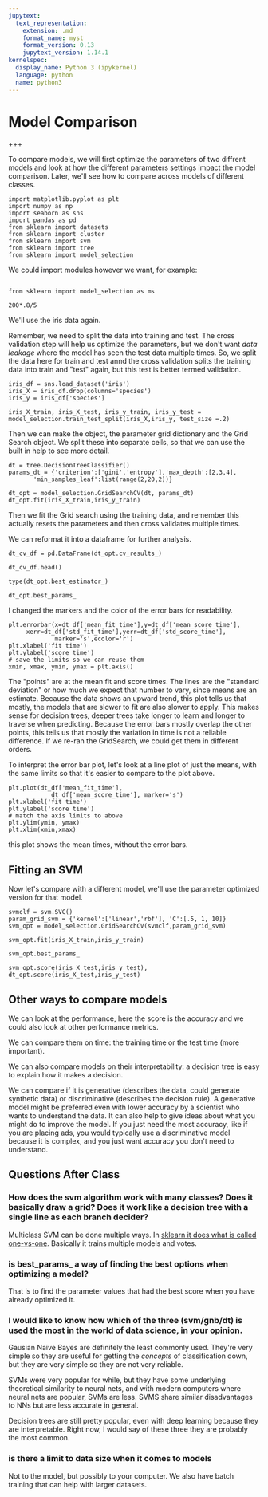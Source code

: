 ```yaml
---
jupytext:
  text_representation:
    extension: .md
    format_name: myst
    format_version: 0.13
    jupytext_version: 1.14.1
kernelspec:
  display_name: Python 3 (ipykernel)
  language: python
  name: python3
---
```



# Model Comparison

+++

To compare models, we will first optimize the parameters of two diffrent models and look at how the different parameters settings impact the model comparison.  Later, we'll see how to compare across models of different classes.  


```{code-cell} ipython3
import matplotlib.pyplot as plt
import numpy as np
import seaborn as sns
import pandas as pd
from sklearn import datasets
from sklearn import cluster
from sklearn import svm
from sklearn import tree
from sklearn import model_selection
```

We could import modules however we want, for example:

```{code-cell} ipython3

from sklearn import model_selection as ms
```

```{code-cell} ipython3
200*.8/5
```

We'll use the iris data again.

Remember, we need to split the data into training and test.  The cross validation step will help us optimize the parameters, but we don't want *data leakage* where the model has seen the test data multiple times. So, we split the data here for train and test annd the cross validation splits the training data into train and "test" again, but this test is better termed validation.


```{code-cell} ipython3
iris_df = sns.load_dataset('iris')
iris_X = iris_df.drop(columns='species')
iris_y = iris_df['species']

iris_X_train, iris_X_test, iris_y_train, iris_y_test = model_selection.train_test_split(iris_X,iris_y, test_size =.2)
```

Then we can make the object, the parameter grid dictionary and the Grid Search object.  We split these into separate cells, so that we can use the built in help to see more detail.


```{code-cell} ipython3
dt = tree.DecisionTreeClassifier()
params_dt = {'criterion':['gini','entropy'],'max_depth':[2,3,4],
       'min_samples_leaf':list(range(2,20,2))}
```

```{code-cell} ipython3
dt_opt = model_selection.GridSearchCV(dt, params_dt)
dt_opt.fit(iris_X_train,iris_y_train)
```

Then we fit the Grid search using the training data, and remember this actually resets the parameters and then cross validates multiple times.


We can reformat it into a dataframe for further analysis.

```{code-cell} ipython3
dt_cv_df = pd.DataFrame(dt_opt.cv_results_)
```

```{code-cell} ipython3
dt_cv_df.head()
```

```{code-cell} ipython3
type(dt_opt.best_estimator_)
```

```{code-cell} ipython3
dt_opt.best_params_
```

I changed the markers and the color of the error bars for readability.

```{code-cell} ipython3
plt.errorbar(x=dt_df['mean_fit_time'],y=dt_df['mean_score_time'],
     xerr=dt_df['std_fit_time'],yerr=dt_df['std_score_time'],
             marker='s',ecolor='r')
plt.xlabel('fit time')
plt.ylabel('score time')
# save the limits so we can reuse them
xmin, xmax, ymin, ymax = plt.axis()
```


The "points" are at the mean fit and score times. The lines are the "standard deviation" or how much we expect that number to vary, since means are an estimate.
Because the data shows an upward trend, this plot tells us that mostly, the models that are slower to fit are also slower to apply. This makes sense for decision trees, deeper trees take longer to learn and longer to traverse when predicting.
Because the error bars mostly overlap the other points, this tells us that mostly the variation in time is not a reliable difference. If we re-ran the GridSearch, we could get them in different orders.

To interpret the error bar plot, let's look at a line plot of just the means, with the same limits so that it's easier to compare to the plot above.


```{code-cell} ipython3
plt.plot(dt_df['mean_fit_time'],
            dt_df['mean_score_time'], marker='s')
plt.xlabel('fit time')
plt.ylabel('score time')
# match the axis limits to above
plt.ylim(ymin, ymax)
plt.xlim(xmin,xmax)
```

this plot shows the mean times, without the error bars.

## Fitting an SVM

Now let's compare with a different model, we'll use the parameter optimized version for that model.

```{code-cell} ipython3
svmclf = svm.SVC()
param_grid_svm = {'kernel':['linear','rbf'], 'C':[.5, 1, 10]}
svm_opt = model_selection.GridSearchCV(svmclf,param_grid_svm)
```

```{code-cell} ipython3
svm_opt.fit(iris_X_train,iris_y_train)
```

```{code-cell} ipython3
svm_opt.best_params_
```

```{code-cell} ipython3
svm_opt.score(iris_X_test,iris_y_test), dt_opt.score(iris_X_test,iris_y_test)
```

## Other ways to compare models

We can look at the performance, here the score is the accuracy and we could also look at other performance metrics.

We can compare them on time: the training time or the test time (more important).

We can also compare models on their interpretability: a decision tree is easy to explain how it makes a decision.  


We can compare if it is generative (describes the data, could generate synthetic data) or discriminative (describes the decision rule). A generative model might be preferred even with lower accuracy by a scientist who wants to understand the data.  It can also help to give ideas about what you might do to improve the model.  If you just need the most accuracy, like if you are placing ads, you would typically use a discriminative model because it is complex, and you just want accuracy you don't need to understand.



## Questions After Class


### How does the svm algorithm work with many classes? Does it basically draw a grid? Does it work like a decision tree with a single line as each branch decider?

Multiclass SVM can be done multiple ways. In [sklearn it does what is called one-vs-one](https://scikit-learn.org/stable/modules/svm.html#multi-class-classification). Basically it trains multiple models and votes.



### is best_params_ a way of finding the best options when optimizing a model?

That is to find the parameter values that had the best score when you have already optimized it.  

### I would like to know how which of the three (svm/gnb/dt) is used the most in the world of data science, in your opinion.

Gausian Naive Bayes are definitely the least commonly used.  They're very simple so they are useful for getting the *concepts* of classification down, but they are very simple so they are not very reliable.

SVMs were very popular for while, but they have some underlying theoretical similarity to neural nets, and with modern computers where neural nets are popular, SVMs are less.  SVMS share similar disadvantages to NNs but are less accurate in general.  

Decision trees are still pretty popular, even with deep learning because they are interpretable.  Right now, I would say of these three they are probably the most common.

### is there a limit to data size when it comes to models

Not to the model, but possibly to your computer.  We also have batch training that can help with larger datasets.

